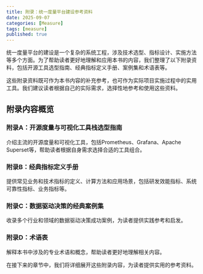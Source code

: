 ```yaml
---
title: 附录：统一度量平台建设参考资料
date: 2025-09-07
categories: [Measure]
tags: [measure]
published: true
---
```


统一度量平台的建设是一个复杂的系统工程，涉及技术选型、指标设计、实施方法等多个方面。为了帮助读者更好地理解和应用本书的内容，我们整理了以下附录资料，包括开源工具选型指南、经典指标定义手册、案例集和术语表等。

这些附录资料既可作为本书内容的补充参考，也可作为实际项目实施过程中的实用工具。我们建议读者根据自己的实际需求，选择性地参考和使用这些资料。

## 附录内容概览

### 附录A：开源度量与可视化工具栈选型指南
介绍主流的开源度量和可视化工具，包括Prometheus、Grafana、Apache Superset等，帮助读者根据自身需求选择合适的工具组合。

### 附录B：经典指标定义手册
提供常见业务和技术指标的定义、计算方法和应用场景，包括研发效能指标、系统可靠性指标、业务指标等。

### 附录C：数据驱动决策的经典案例集
收录多个行业和领域的数据驱动决策成功案例，为读者提供实践参考和启发。

### 附录D：术语表
解释本书中涉及的专业术语和概念，帮助读者更好地理解相关内容。

在接下来的章节中，我们将详细展开这些附录内容，为读者提供实用的参考资料。